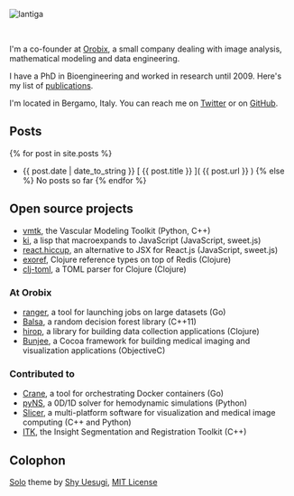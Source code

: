 
![lantiga](http://www.gravatar.com/avatar/bbefc03adc6ad701064c0c41722b290a&s=180)

<br/>

I'm a co-founder at [Orobix](http://www.orobix.com), a small company dealing with image analysis, mathematical modeling and data engineering. 

I have a PhD in Bioengineering and worked in research until 2009. Here's my list of [publications](/publications.html).

I'm located in Bergamo, Italy. You can reach me on [Twitter](https://twitter.com/lantiga) or on [GitHub](https://github.com/lantiga).


## Posts

{% for post in site.posts %}
  * <span>{{ post.date | date_to_string }}</span> [ {{ post.title }} ]( {{ post.url }} )
{% else %}
  No posts so far
{% endfor %}

## Open source projects

* [vmtk](http://www.vmtk.org), the Vascular Modeling Toolkit (Python, C++)
* [ki](https://github.com/lantiga/ki), a lisp that macroexpands to JavaScript (JavaScript, sweet.js)
* [react.hiccup](https://github.com/lantiga/ki), an alternative to JSX for React.js (JavaScript, sweet.js)
* [exoref](https://github.com/lantiga/exoref), Clojure reference types on top of Redis (Clojure)
* [clj-toml](https://github.com/lantiga/clj-toml), a TOML parser for Clojure (Clojure)

### At Orobix

* [ranger](https://github.com/orobix/ranger), a tool for launching jobs on large datasets (Go)
* [Balsa](https://github.com/orobix/Balsa), a random decision forest library (C++11)
* [hirop](https://github.com/orobix/hirop), a library for building data collection applications (Clojure)
* [Bunjee](https://github.com/orobix/Bunjee), a Cocoa framework for building medical imaging and visualization applications (ObjectiveC)

### Contributed to

* [Crane](https://github.com/SnowRipple/Crane), a tool for orchestrating Docker containers (Go)
* [pyNS](https://github.com/archTk/pyNS), a 0D/1D solver for hemodynamic simulations (Python)
* [Slicer](http://slicer.org), a multi-platform software for visualization and medical image computing (C++ and Python)
* [ITK](http://itk.org), the Insight Segmentation and Registration Toolkit (C++)


## Colophon

[Solo](http://chibicode.github.io/solo/) theme by [Shy Uesugi](http://chibicode.com/), [MIT License](http://chibicode.mit-license.org/)


